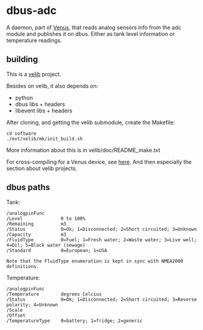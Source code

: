 # dbus-adc

A daemon, part of [Venus](https://github.com/victronenergy/venus/), that reads
analog sensors info from the adc module and publishes it on dbus. Either as
tank level information or temperature readings.

## building

This is a [velib](https://github.com/victronenergy/velib/) project.

Besides on velib, it also depends on:

- python
- dbus libs + headers
- libevent libs + headers

After cloning, and getting the velib submodule, create the Makefile:      

    cd software
    ./ext/velib/mk/init_build.sh

More information about this is in velib/doc/README_make.txt

For cross-compiling for a Venus device, see
[here](https://www.victronenergy.com/live/open_source:ccgx:setup_development_environment).
And then especially the section about velib projects.

## dbus paths

Tank:

```
/analogpinFunc
/Level              0 to 100%
/Remaining          m3
/Status             0=Ok; 1=Disconnected; 2=Short circuited; 3=Unknown
/Capacity           m3
/FluidType          0=Fuel; 1=Fresh water; 2=Waste water; 3=Live well; 4=Oil; 5=Black water (sewage)
/Standard           0=European; 1=USA

Note that the FluidType enumeration is kept in sync with NMEA2000 definitions.
```

Temperature:

```
/analogpinFunc
/Temperature        degrees Celcius
/Status             0=Ok; 1=Disconnected; 2=Short circuited; 3=Reverse polarity; 4=Unknown
/Scale
/Offset
/TemperatureType    0=battery; 1=fridge; 2=generic
```
